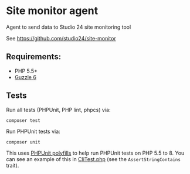 # Site monitor agent
Agent to send data to Studio 24 site monitoring tool

See https://github.com/studio24/site-monitor

## Requirements:
* PHP 5.5+
* [Guzzle 6](https://docs.guzzlephp.org/en/6.5/)

## Tests

Run all tests (PHPUnit, PHP lint, phpcs) via:

```
composer test
```

Run PHPUnit tests via:

```
composer unit
```

This uses [PHPUnit polyfills](https://github.com/Yoast/PHPUnit-Polyfills) to help run PHPUnit tests on PHP 5.5 to 8. You 
can see an example of this in [CliTest.php](tests/CliTest.php) (see the `AssertStringContains` trait).
